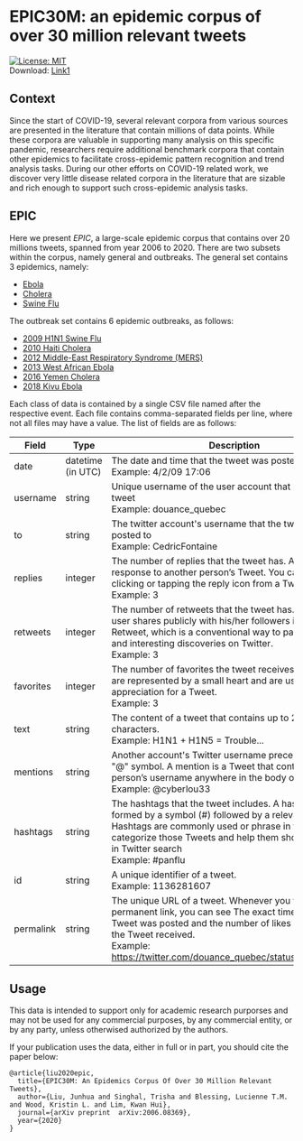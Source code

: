 # EPIC30M: an epidemic corpus of over 30 million relevant tweets
[![License: MIT](https://img.shields.io/badge/License-GPLv3-brightgreen.svg)](https://www.gnu.org/licenses/quick-guide-gplv3.pdf)
<br>
Download: [Link1](https://drive.google.com/file/d/1dH2VkWIGswcd-ZAutZVQW1_0VOZUBYxT/view?usp=sharing)
<br>
## Context

Since the start of COVID-19, several relevant corpora from various sources are presented in the literature that contain millions of data points. While these corpora are valuable in supporting many analysis on this specific pandemic, researchers require additional benchmark corpora that contain other epidemics to facilitate cross-epidemic pattern recognition and trend analysis tasks. During our other efforts on COVID-19 related work, we discover very little disease related corpora in the literature that are sizable and rich enough to support such cross-epidemic analysis tasks.

## EPIC

Here we present _EPIC_, a large-scale epidemic corpus that contains over 20 millions tweets, spanned from year 2006 to 2020.
There are two subsets within the corpus, namely general and outbreaks. The general set contains 3 epidemics, namely: 
* [Ebola](https://www.who.int/health-topics/ebola/)
* [Cholera](https://www.who.int/health-topics/cholera)
* [Swine Flu](https://www.who.int/mediacentre/news/statements/2009/h1n1_20090427/en/)

The outbreak set contains 6 epidemic outbreaks, as follows:

* [2009 H1N1 Swine Flu](https://www.who.int/csr/disease/swineflu/en/)
* [2010 Haiti Cholera](https://www.who.int/csr/don/2010_10_26/en/)
* [2012 Middle-East Respiratory Syndrome (MERS)](https://www.who.int/emergencies/mers-cov/en/)
* [2013 West African Ebola](https://www.who.int/csr/disease/ebola/en/)
* [2016 Yemen Cholera](https://en.wikipedia.org/wiki/2016–2020_Yemen_cholera_outbreak)
* [2018 Kivu Ebola](https://en.wikipedia.org/wiki/Kivu_Ebola_epidemic)

Each class of data is contained by a single CSV file named after the respective event. Each file contains comma-separated fields per line, where not all files may have a value. The list of fields are as follows:

|    Field     |     Type    |          Description           |
| ------------ | ----------- | ------------------------------ |
|     date     |   datetime (in UTC) | The date and time that the tweet was posted. <br /> Example: 4/2/09 17:06 |
| username | string | Unique username of the user account that posted the tweet <br /> Example: douance_quebec |
| to | string | The twitter account's username that the tweet that was posted to <br /> Example: CedricFontaine |
| replies | integer | The number of replies that the tweet has. A reply is a response to another person’s Tweet. You can reply by clicking or tapping the reply icon from a Tweet. <br /> Example: 3 |
| retweets | integer |  The number of retweets that the tweet has. A tweet that a user shares publicly with his/her followers is known as a Retweet, which is a conventional way to pass along news and interesting discoveries on Twitter. <br /> Example: 3 |
| favorites | integer |  The number of favorites the tweet receives. Favourites are represented by a small heart and are used to show appreciation for a Tweet. <br /> Example: 3 |
| text | string | The content of a tweet that contains up to 280 characters. <br /> Example: H1N1 + H1N5 = Trouble... |
| mentions | string | Another account's Twitter username preceded by the "@" symbol. A mention is a Tweet that contains another person’s username anywhere in the body of the Tweet. <br /> Example: @cyberlou33 |
| hashtags | string | The hashtags that the tweet includes. A hashtag is formed by a symbol (#) followed by a relevant keyword. Hashtags are commonly used or phrase in their Tweet to categorize those Tweets and help them show more easily in Twitter search <br /> Example: #panflu |
| id | string |  A unique identifier of a tweet. <br /> Example: 1136281607 |
| permalink | string | The unique URL of a tweet. Whenever you view a Tweet's permanent link, you can see The exact time and date the Tweet was posted and the number of likes and Retweets the Tweet received. <br /> Example: https://twitter.com/douance_quebec/status/1096080744 |

## Usage

This data is intended to support only for academic research purporses and may not be used for any commercial purposes, by any commercial entity, or by any party, unless otherwised authorized by the authors. 

If your publication uses the data, either in full or in part, you should cite the paper below:

```
@article{liu2020epic,
  title={EPIC30M: An Epidemics Corpus Of Over 30 Million Relevant Tweets},
  author={Liu, Junhua and Singhal, Trisha and Blessing, Lucienne T.M. and Wood, Kristin L. and Lim, Kwan Hui},
  journal={arXiv preprint  arXiv:2006.08369},
  year={2020}
}
```
